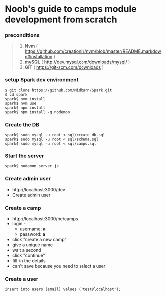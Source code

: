 # Noob's guide to camps module development from scratch

### preconditions
>1. **Nvm** ( https://github.com/creationix/nvm/blob/master/README.markdown#installation )
>2. **mySQL** ( http://dev.mysql.com/downloads/mysql/ )
>3. **GIT** ( https://git-scm.com/downloads )

### setup Spark dev environment

```
$ git clone https://github.com/Midburn/Spark.git
$ cd spark
spark$ nvm install
spark$ nvm use
spark$ npm install
spark$ npm install -g nodemon
```

### Create the DB

```
spark$ sudo mysql -u root < sql/create_db.sql
spark$ sudo mysql -u root < sql/schema.sql
spark$ sudo mysql -u root < sql/camps.sql
```

### Start the server

```
spark$ nodemon server.js
```

### Create admin user

* http://localhost:3000/dev
* Create admin user

### Create a camp

* http://localhost:3000/he/camps
* login -
  * username: **a**
  * password: **a**
* click "create a new camp"
* give a unique name
* wait a second
* click "continue"
* fill-in the details
* can't save because you need to select a user

### Create a user

```
insert into users (email) values ('test@localhost');
```
